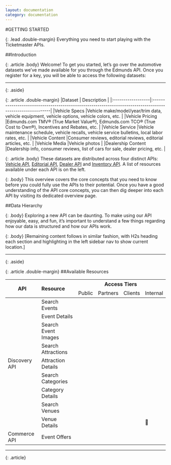 ```yaml
---
layout: documentation
category: documentation
---
```



#GETTING STARTED


{: .lead .double-margin}
Everything you need to start playing with the Ticketmaster APIs.


##Introduction


{: .article .body}
Welcome! To get you started, let’s go over the automotive datasets we’ve made
available for you through the Edmunds API. Once you register for a key, you will
be able to access the following datasets:


---
{: .aside}


{: .article .double-margin}
|Dataset            |  Description                                                                                              |
|:------------------|:----------------------------------------------------------------------------------------------------------|
|Vehicle Specs      |Vehicle make/model/year/trim data, vehicle equipment, vehicle options, vehicle colors, etc.                |
|Vehicle Pricing     |Edmunds.com TMV® (True Market Value®), Edmunds.com TCO® (True Cost to Own®), Incentives and Rebates, etc.  |
|Vehicle Service    |Vehicle maintenance schedule, vehicle recalls, vehicle service bulletins, local labor rates, etc.          |
|Vehicle Content    |Consumer reviews, editorial reviews, editorial articles, etc.                                              |
|Vehicle Media      |Vehicle photos                                                                                             |
|Dealership Content |Dealership info, consumer reviews, list of cars for sale, dealer pricing, etc.                             |


{: .article .body}
These datasets are distributed across four distinct APIs: [Vehicle API](), [Editorial API](),
[Dealer API]() and [Inventory API](). A list of resources available under each API is on the left.

{: .body}
This overview covers the core concepts that you need to know before you could 
fully use the APIs to their potential. Once you have a good understanding of the
API core concepts, you can then dig deeper into each API by visiting its 
dedicated overview page.


##Data Hierarchy

{: .body}
Exploring a new API can be daunting. To make using our API enjoyable, easy, 
and fun, it’s important to understand a few things regarding how our data is 
structured and how our APIs work.

{: .body}
[Remaining content follows in similar fashion, with H2s heading each section
and highlighting in the left sidebar nav to show current location.]


---
{: .aside}

{: .article .double-margin}
##Available Resources

<table>
  <thead>
    <tr>
      <th style="text-align: center" rowspan="2">API</th>
      <th style="text-align: left" rowspan="2">Resource</th>
      <th style="text-align: center; border-bottom:0;" colspan="4">Access Tiers</th>
    </tr>
    <tr>
      <th style="text-align: left;font-weight: normal; border:0;" >Public</th>
      <th style="text-align: left;font-weight: normal;border:0;" >Partners</th>
      <th style="text-align: left;font-weight: normal;border:0;" >Clients</th>
      <th style="text-align: left;font-weight: normal;border:0;" >Internal</th>
    </tr>
  </thead>
  <tbody>
    <tr>
      <td style="text-align: left" rowspan="9">Discovery API</td>
      <td style="text-align: left">Search Events</td>
      <td style="text-align: left;border-right: 0px;"></td>
      <td style="text-align: left;border-right: 0px; border-left: 0px;"></td>
      <td style="text-align: left;border-right: 0px; border-left: 0px;"></td>
      <td style="text-align: left;border-left: 0px;"></td>
    </tr>
    <tr>
      <td style="text-align: left">Event Details</td>
      <td style="text-align: left;border-right: 0px;"></td>
      <td style="text-align: left;border-right: 0px; border-left: 0px;"></td>
      <td style="text-align: left;border-right: 0px; border-left: 0px;"></td>
      <td style="text-align: left;border-left: 0px;"></td>
    </tr>
    <tr>
      <td style="text-align: left">Search Event Images</td>
      <td style="text-align: left;border-right: 0px;"></td>
      <td style="text-align: left;border-right: 0px; border-left: 0px;"></td>
      <td style="text-align: left;border-right: 0px; border-left: 0px;"></td>
      <td style="text-align: left;border-left: 0px;"></td>
    </tr>
    <tr>
      <td style="text-align: left">Search Attractions</td>
      <td style="text-align: left;border-right: 0px;"></td>
      <td style="text-align: left;border-right: 0px; border-left: 0px;"></td>
      <td style="text-align: left;border-right: 0px; border-left: 0px;"></td>
      <td style="text-align: left;border-left: 0px;"></td>
    </tr>
    <tr>
      <td style="text-align: left">Attraction Details</td>
      <td style="text-align: left;border-right: 0px;"></td>
      <td style="text-align: left;border-right: 0px; border-left: 0px;"></td>
      <td style="text-align: left;border-right: 0px; border-left: 0px;"></td>
      <td style="text-align: left;border-left: 0px;"></td>
    </tr>
    <tr>
      <td style="text-align: left">Search Categories</td>
      <td style="text-align: left;border-right: 0px;"></td>
      <td style="text-align: left;border-right: 0px; border-left: 0px;"></td>
      <td style="text-align: left;border-right: 0px; border-left: 0px;"></td>
      <td style="text-align: left;border-left: 0px;"></td>
    </tr>
    <tr>
      <td style="text-align: left">Category Details</td>
      <td style="text-align: left;border-right: 0px;"></td>
      <td style="text-align: left;border-right: 0px; border-left: 0px;"></td>
      <td style="text-align: left;border-right: 0px; border-left: 0px;"></td>
      <td style="text-align: left;border-left: 0px;"></td>
    </tr>
    <tr>
      <td style="text-align: left">Search Venues</td>
      <td style="text-align: left;border-right: 0px;"></td>
      <td style="text-align: left;border-right: 0px; border-left: 0px;"></td>
      <td style="text-align: left;border-right: 0px; border-left: 0px;"></td>
      <td style="text-align: left;border-left: 0px;"></td>
    </tr>
    <tr>
      <td style="text-align: left">Venue Details</td>
      <td style="text-align: left;border-right: 0px;"></td>
      <td style="text-align: left;border-right: 0px; border-left: 0px;"></td>
      <td style="text-align: left;border-right: 0px; border-left: 0px;"></td>
      <td style="text-align: left;border-left: 0px;"></td>
    </tr>
    <tr>
      <td style="text-align: left">Commerce API</td>
      <td style="text-align: left">Event Offers</td>
      <td style="text-align: left;border-right: 0px;"></td>
      <td style="text-align: left;border-right: 0px; border-left: 0px;"></td>
      <td style="text-align: left;border-right: 0px; border-left: 0px;"></td>
      <td style="text-align: left;border-left: 0px;"></td>
    </tr>
  </tbody>
</table>

---
{: .article}